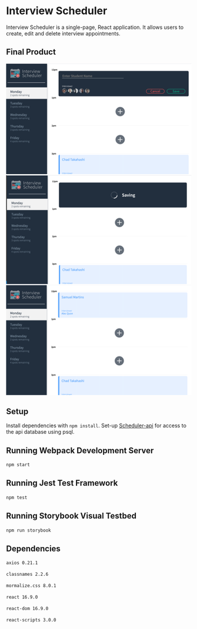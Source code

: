 # Interview Scheduler

Interview Scheduler is a single-page, React application. It allows users to create, edit and delete interview appointments.

## Final Product

![Form for creating a new interview](https://github.com/gaalit/scheduler/blob/master/docs/New_appointment.png?raw=true)
![Once the Save button is clicked, a loading spinner appears](https://github.com/gaalit/scheduler/blob/master/docs/Status_saving.png?raw=true)
![Once saving is complete, the interview appears in the schedule for the day](https://github.com/gaalit/scheduler/blob/master/docs/Saving_Interview.png?raw=true)

## Setup

Install dependencies with `npm install`.
Set-up [Scheduler-api](https://github.com/lighthouse-labs/scheduler-api) for access to the api database using psql.

## Running Webpack Development Server

```sh
npm start
```

## Running Jest Test Framework

```sh
npm test
```

## Running Storybook Visual Testbed

```sh
npm run storybook
```

## Dependencies

```sh
axios 0.21.1
```

```sh
classnames 2.2.6
```

```sh
mormalize.css 8.0.1
```

```sh
react 16.9.0
```

```sh
react-dom 16.9.0
```

```sh
react-scripts 3.0.0
```
